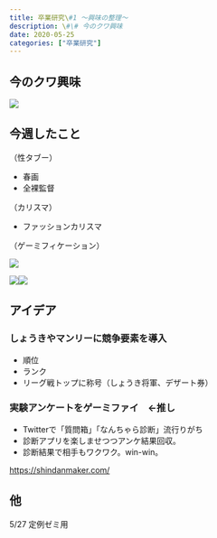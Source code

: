 ```yaml
---
title: 卒業研究\#1 〜興味の整理〜
description: \#\# 今のクワ興味
date: 2020-05-25
categories: ["卒業研究"]
---
```


## 今のクワ興味

![](https://chankuwa.com/wp-content/uploads/2020/05/スクリーンショット-2020-05-26-0.54.21-1024x574.png)

## 今週したこと

（性タブー）

-   春画
-   全裸監督

（カリスマ）

-   ファッションカリスマ

（ゲーミフィケーション）

![](https://chankuwa.com/wp-content/uploads/2020/05/スクリーンショット-2020-05-26-1.23.34-1024x404.png)

[![](//ws-fe.amazon-adsystem.com/widgets/q?_encoding=UTF8&ASIN=B00U7GIOSC&Format=_SL160_&ID=AsinImage&MarketPlace=JP&ServiceVersion=20070822&WS=1&tag=kuwazon-22&language=ja_JP)](https://www.amazon.co.jp/%E9%A1%A7%E5%AE%A2%E3%82%92%E7%94%9F%E3%81%BF%E5%87%BA%E3%81%99%E3%83%93%E3%82%B8%E3%83%8D%E3%82%B9%E6%96%B0%E6%88%A6%E7%95%A5-%E3%82%B2%E3%83%BC%E3%83%9F%E3%83%95%E3%82%A3%E3%82%B1%E3%83%BC%E3%82%B7%E3%83%A7%E3%83%B3-%E5%A4%A7%E5%92%8C%E5%87%BA%E7%89%88-%E7%A5%9E%E9%A6%AC-%E8%B1%AA-ebook/dp/B00U7GIOSC/ref=as_li_ss_il?__mk_ja_JP=%E3%82%AB%E3%82%BF%E3%82%AB%E3%83%8A&dchild=1&keywords=%E3%82%B2%E3%83%BC%E3%83%9F%E3%83%95%E3%82%A3%E3%82%B1%E3%83%BC%E3%82%B7%E3%83%A7%E3%83%B3&qid=1590427514&sr=8-5&linkCode=li2&tag=kuwazon-22&linkId=788589576b747bc2afebf1b9c1841233&language=ja_JP)![](https://ir-jp.amazon-adsystem.com/e/ir?t=kuwazon-22&language=ja_JP&l=li2&o=9&a=B00U7GIOSC)  

## アイデア

### しょうきやマンリーに競争要素を導入

-   順位
-   ランク
-   リーグ戦トップに称号（しょうき将軍、デザート券）

### 実験アンケートをゲーミファイ　←推し

-   Twitterで「質問箱」「なんちゃら診断」流行りがち
-   診断アプリを楽しませつつアンケ結果回収。
-   診断結果で相手もワクワク。win-win。

https://shindanmaker.com/

## 他

5/27 定例ゼミ用
